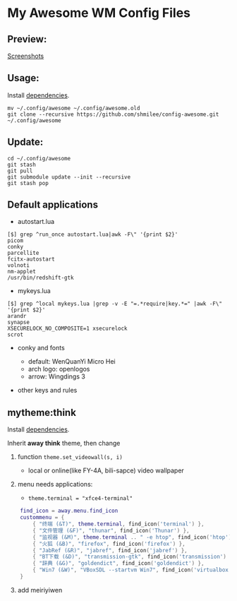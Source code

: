 My Awesome WM Config Files
==========================

Preview:
--------

[Screenshots](https://github.com/shmilee/config-awesome/issues/1)

Usage:
------

Install [dependencies](https://github.com/shmilee/awesome-away#dependencies).

```
mv ~/.config/awesome ~/.config/awesome.old
git clone --recursive https://github.com/shmilee/config-awesome.git ~/.config/awesome
```

Update:
-------

```
cd ~/.config/awesome
git stash
git pull
git submodule update --init --recursive
git stash pop
```

Default applications
--------------------

* autostart.lua

```
[$] grep ^run_once autostart.lua|awk -F\" '{print $2}'
picom
conky
parcellite
fcitx-autostart
volnoti
nm-applet
/usr/bin/redshift-gtk
```

* mykeys.lua

```
[$] grep ^local mykeys.lua |grep -v -E "=.*require|key.*=" |awk -F\" '{print $2}'
arandr
synapse
XSECURELOCK_NO_COMPOSITE=1 xsecurelock
scrot
```

* conky and fonts
   - default: WenQuanYi Micro Hei
   - arch logo: openlogos
   - arrow: Wingdings 3

* other keys and rules

mytheme:think
-------------

Install [dependencies](https://github.com/shmilee/awesome-away#theme-think).

Inherit **away think** theme, then change

1. function `theme.set_videowall(s, i)`
    + local or online(like FY-4A, bili-sapce) video wallpaper

2. menu needs applications:

   + `theme.terminal = "xfce4-terminal"`

```lua
    find_icon = away.menu.find_icon
    custommenu = {
        { "终端 (&T)", theme.terminal, find_icon('terminal') },
        { "文件管理 (&F)", "thunar", find_icon('Thunar') },
        { "监视器 (&M)", theme.terminal .. " -e htop", find_icon('htop') },
        { "火狐 (&B)", "firefox", find_icon('firefox') },
        { "JabRef (&R)", "jabref", find_icon('jabref') },
        { "BT下载 (&D)", "transmission-gtk", find_icon('transmission') },
        { "辞典 (&G)", "goldendict", find_icon('goldendict') },
        { "Win7 (&W)", "VBoxSDL --startvm Win7", find_icon('virtualbox') },
    }
```

3. add meiriyiwen
